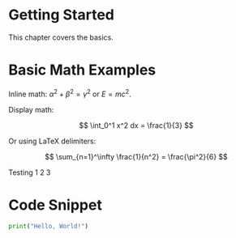 # Getting Started

This chapter covers the basics.

# Basic Math Examples

Inline math: $\alpha^2 + \beta^2 = \gamma^2$ or $E=mc^2$.

Display math:

$$
 \int_0^1 x^2 dx = \frac{1}{3}
$$

Or using LaTeX delimiters:

$$
\sum_{n=1}^\infty \frac{1}{n^2} = \frac{\pi^2}{6}
$$

Testing 1 2 3

# Code Snippet

```python
print("Hello, World!")
